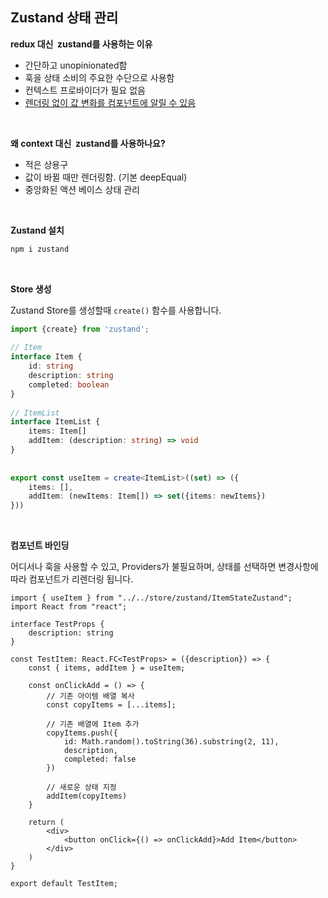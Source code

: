 ## Zustand 상태 관리

**redux 대신  zustand를 사용하는 이유**

- 간단하고 unopinionated함
- 훅을 상태 소비의 주요한 수단으로 사용함
- 컨텍스트 프로바이더가 필요 없음
- [렌더링 없이 값 변화를 컴포넌트에 알릴 수 있음](https://github.com/pmndrs/zustand#transient-updates-for-often-occurring-state-changes)

<br>

**왜 context 대신  zustand를 사용하나요?**

- 적은 상용구
- 값이 바뀔 때만 렌더링함. (기본 deepEqual)
- 중앙화된 액션 베이스 상태 관리

<br>

**Zustand 설치**

```bash
npm i zustand
```

<br>

**Store 생성**

Zustand Store를 생성할때 `create()` 함수를 사용합니다.

```ts
import {create} from 'zustand';  
  
// Item  
interface Item {  
    id: string  
    description: string  
    completed: boolean  
}  
  
// ItemList  
interface ItemList {  
    items: Item[]  
    addItem: (description: string) => void  
}  
  
  
export const useItem = create<ItemList>((set) => ({  
    items: [],  
    addItem: (newItems: Item[]) => set({items: newItems})  
}))
```

<br>

**컴포넌트 바인딩**

어디서나 훅을 사용할 수 있고, Providers가 불필요하며, 상태를 선택하면  변경사항에 따라 컴포넌트가 리렌더링 됩니다.

```tsx
import { useItem } from "../../store/zustand/ItemStateZustand";  
import React from "react";  
  
interface TestProps {  
    description: string  
}  
  
const TestItem: React.FC<TestProps> = ({description}) => {  
    const { items, addItem } = useItem;  
  
    const onClickAdd = () => {  
        // 기존 아이템 배열 복사  
        const copyItems = [...items];  
  
        // 기존 배열에 Item 추가  
        copyItems.push({  
            id: Math.random().toString(36).substring(2, 11),  
            description,  
            completed: false  
        })  
  
        // 새로운 상태 지정  
        addItem(copyItems)  
    }  
  
    return (  
        <div>  
            <button onClick={() => onClickAdd}>Add Item</button>  
        </div>  
    )  
}  
  
export default TestItem;
```

<br>

